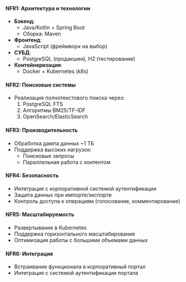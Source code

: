 #### NFR1: Архитектура и технологии
- **Бэкенд**: 
    - Java/Kotlin + Spring Boot
    - Сборка: Maven
- **Фронтенд**: 
    - JavaScript (фреймворк на выбор)
- **СУБД**: 
    - PostgreSQL (продакшен), H2 (тестирование)
- **Контейнеризация**: 
    - Docker + Kubernetes (k8s)

#### NFR2: Поисковые системы
- Реализация полнотекстового поиска через:
    1. PostgreSQL FTS
    2. Алгоритмы BM25/TF-IDF
    3. OpenSearch/ElasticSearch

#### NFR3: Производительность
- Обработка дампа данных ~1 ТБ
- Поддержка высоких нагрузок:
  - Поисковые запросы
  - Параллельная работа с контентом

#### NFR4: Безопасность
- Интеграция с корпоративной системой аутентификации
- Защита данных при импорте/экспорте
- Контроль доступа к операциям (голосование, комментирование)

#### NFR5: Масштабируемость
- Развертывание в Kubernetes
- Поддержка горизонтального масштабирования
- Оптимизация работы с большими объемами данных

#### NFR6: Интеграция
  -  Встраивание функционала в корпоративный портал
  -  Интеграция с системой аутентификации портала